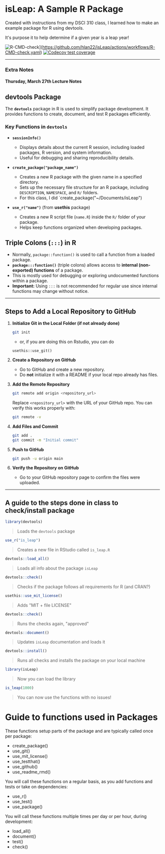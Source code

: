 # isLeap: A Sample R Package

Created with instructions from my DSCI 310 class, I learned how to make an example package for R using devtools.

It's purpose it to help determine if a given year is a leap year!

<!-- badges: start -->
![R-CMD-check](https://github.com/hlan22/isLeap/actions/workflows/R-CMD-check.yaml/badge.svg)](https://github.com/hlan22/isLeap/actions/workflows/R-CMD-check.yaml)
[![Codecov test coverage](https://codecov.io/gh/hlan22/isLeap/graph/badge.svg)](https://app.codecov.io/gh/hlan22/isLeap)
<!-- badges: end -->

---

### Extra Notes

#### Thursday, March 27th Lecture Notes


## **devtools Package**
The **`devtools`** package in R is used to simplify package development. 
It provides functions to create, document, and test R packages efficiently.

### **Key Functions in `devtools`**
- **`sessionInfo()`**  
  - Displays details about the current R session, including loaded packages, R version, and system information.  
  - Useful for debugging and sharing reproducibility details.

- **`create_package("package_name")`**  
  - Creates a new R package with the given name in a specified directory.  
  - Sets up the necessary file structure for an R package, including `DESCRIPTION`, `NAMESPACE`, and `R/` folders.
  - For this class, I did `create_package("~/Documents/isLeap")

- **`use_r("name")`** (from **usethis** package)  
  - Creates a new R script file (`name.R`) inside the `R/` folder of your package.  
  - Helps keep functions organized when developing packages.

## **Triple Colons (`:::`) in R**
- Normally, `package::function()` is used to call a function from a loaded package.
- **`package:::function()`** (triple colons) allows access to **internal (non-exported) functions** of a package.
- This is mostly used for debugging or exploring undocumented functions within a package.
- **Important:** Using `:::` is not recommended for regular use since internal functions may change without notice.

---

## Steps to Add a Local Repository to GitHub

1. **Initialize Git in the Local Folder (if not already done)**
   ```sh
   git init
   ```
   - or, if you are doing this on Rstudio, you can do
   ```
   usethis::use_git()
   ```

2. **Create a Repository on GitHub**
   - Go to GitHub and create a new repository.
   - Do **not** initialize it with a README if your local repo already has files.

3. **Add the Remote Repository**
   ```sh
   git remote add origin <repository_url>
   ```
   Replace `<repository_url>` with the URL of your GitHub repo.
   You can verify this works properly with:
   ```sh
   git remote -v
   ```

4. **Add Files and Commit**
   ```sh
   git add .
   git commit -m "Initial commit"
   ```

5. **Push to GitHub**
   ```sh
   git push -u origin main
   ```

6. **Verify the Repository on GitHub**
   - Go to your GitHub repository page to confirm the files were uploaded.

---
## A guide to the steps done in class to check/install package

```r
library(devtools)  
```
  > Loads the `devtools` package  

```r
use_r("is_leap")  
```
  > Creates a new file in RStudio called `is_leap.R`  

```r
devtools::load_all()  
```
  > Loads all info about the package `isLeap`  

```r
devtools::check()  
```
  > Checks if the package follows all requirements for R (and CRAN?)  

```r
usethis::use_mit_license()  
```
  > Adds "MIT + file LICENSE"  

```r
devtools::check()  
```
  > Runs the checks again, "approved"  

```r
devtools::document()  
```
  > Updates `isLeap` documentation and loads it  

```r
devtools::install()  
```
  > Runs all checks and installs the package on your local machine  

```r
library(isLeap)  
```
  > Now you can load the library  

```r
is_leap(1000)  
```
  > You can now use the functions with no issues!  


# Guide to functions used in Packages

These functions setup parts of the package and are typically called once per package:

* create_package()
* use_git()
* use_mit_license()
* use_testthat()
* use_github()
* use_readme_rmd()

You will call these functions on a regular basis, as you add functions and tests or take on dependencies:

* use_r()
* use_test()
* use_package()

You will call these functions multiple times per day or per hour, during development:

* load_all()
* document()
* test()
* check()
